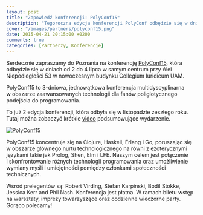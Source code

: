 ```yaml
---
layout: post
title: "Zapowiedź konferencji: PolyConf15"
description: "Tegoroczna edycja konferencji PolyConf odbędzie się w dniach 2-4 lipca 2015 w Poznaniu."
cover: "/images/partners/polyconf15.png"
date: 2015-04-21 20:15:00 +0200
comments: true
categories: [Partnerzy, Konferencje]
---
```

Serdecznie zapraszamy do Poznania na konferencję <a href="http://polyconf.com" target="_blank">PolyConf15</a>, która odbędzie się w&nbsp;dniach od&nbsp;2 do&nbsp;4 lipca w&nbsp;samym centrum przy Alei Niepodległości 53 w&nbsp;nowoczesnym budynku Collegium Iuridicum UAM.

PolyConf15 to 3-dniowa, jednowątkowa konferencja multidyscyplinarna w&nbsp;obszarze zaawansowanych technologii dla fanów poliglotycznego podejścia do programowania.

To już 2&nbsp;edycja konferencji, która odbyła się w&nbsp;listopadzie zeszłego roku. Tutaj można zobaczyć krótkie <a href="https://www.youtube.com/watch?v=D4ilxziffl8" target="_blank">video</a> podsumowujące wydarzenie.<!--more-->

<div class="row text-center" style="margin-bottom:10px;">
  <div class="col-md-12">
    <a class="no-text-decoration" href="http://polyconf.com" target="_blank">
      <img class="no-border" src="{{ root_url }}/images/partners/polyconf15.png" alt="PolyConf15" />
    </a>
  </div>
</div>

PolyConf15 koncentruje się na Clojure, Haskell, Erlang i&nbsp;Go, poruszając się w&nbsp;obszarze głównego nurtu technologicznego na równi z&nbsp;ezoterycznymi językami takie jak Prolog, Shen, Elm i&nbsp;LFE. Naszym celem jest połączenie i&nbsp;skonfrontowanie różnych technologii programowania oraz umożliwienie wymiany myśli i&nbsp;umiejętności pomiędzy członkami społeczności technicznych.

Wśród prelegentów są: Robert Virding, Stefan Karpinski, Bodil Stokke, Jessica Kerr and Phil Nash. Konferencja jest płatna. W&nbsp;ramach biletu wstęp na warsztaty, imprezy towarzyszące oraz codzienne wieczorne party. Gorąco polecamy!